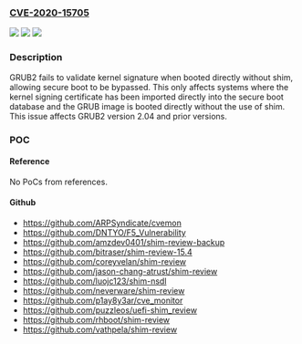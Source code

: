 ### [CVE-2020-15705](https://cve.mitre.org/cgi-bin/cvename.cgi?name=CVE-2020-15705)
![](https://img.shields.io/static/v1?label=Product&message=grub2%20in%20Ubuntu&color=blue)
![](https://img.shields.io/static/v1?label=Version&message=20.04%20LTS%3C%202.04-1ubuntu26.1%20&color=brighgreen)
![](https://img.shields.io/static/v1?label=Vulnerability&message=CWE-347%20Improper%20Verification%20of%20Cryptographic%20Signature&color=brighgreen)

### Description

GRUB2 fails to validate kernel signature when booted directly without shim, allowing secure boot to be bypassed. This only affects systems where the kernel signing certificate has been imported directly into the secure boot database and the GRUB image is booted directly without the use of shim. This issue affects GRUB2 version 2.04 and prior versions.

### POC

#### Reference
No PoCs from references.

#### Github
- https://github.com/ARPSyndicate/cvemon
- https://github.com/DNTYO/F5_Vulnerability
- https://github.com/amzdev0401/shim-review-backup
- https://github.com/bitraser/shim-review-15.4
- https://github.com/coreyvelan/shim-review
- https://github.com/jason-chang-atrust/shim-review
- https://github.com/luojc123/shim-nsdl
- https://github.com/neverware/shim-review
- https://github.com/p1ay8y3ar/cve_monitor
- https://github.com/puzzleos/uefi-shim_review
- https://github.com/rhboot/shim-review
- https://github.com/vathpela/shim-review

